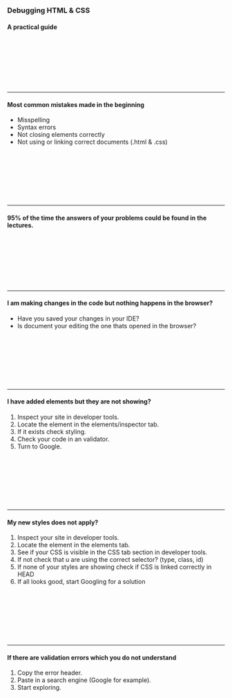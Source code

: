 ### Debugging HTML & CSS
#### A practical guide

&nbsp;

&nbsp;

&nbsp;

&nbsp;

---
				
#### Most common mistakes made in the beginning

* Misspelling
* Syntax errors
* Not closing elements correctly
* Not using or linking correct documents (.html & .css)


&nbsp;

&nbsp;

&nbsp;

&nbsp;

---

#### 95% of the time the answers of your problems could be found in the lectures.


&nbsp;

&nbsp;

&nbsp;

&nbsp;

---

#### I am making changes in the code but nothing happens in the browser?

* Have you saved your changes in your IDE?
* Is document your editing the one thats opened in the browser?


&nbsp;

&nbsp;

&nbsp;

&nbsp;

---

#### I have added elements but they are not showing?

1. Inspect your site in developer tools.
1. Locate the element in the elements/inspector tab.
1. If it exists check styling.
1. Check your code in an validator.
1. Turn to Google.


&nbsp;

&nbsp;

&nbsp;

&nbsp;

---
				

#### My new styles does not apply?

1. Inspect your site in developer tools.
1. Locate the element in the elements tab.
1. See if your CSS is visible in the CSS tab section in developer tools.
1. If not check that u are using the correct selector? (type, class, id)
1. If none of your styles are showing check if CSS is linked correctly in HEAD
1. If all looks good, start Googling for a solution


&nbsp;

&nbsp;

&nbsp;

&nbsp;

---

#### If there are validation errors which you do not understand

1. Copy the error header.
1. Paste in a search engine (Google for example).
1. Start exploring.